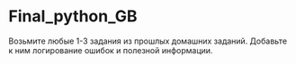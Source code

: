 # Final_python_GB

Возьмите любые 1-3 задания из прошлых домашних заданий. Добавьте к ним логирование ошибок и полезной информации.
